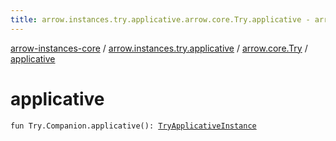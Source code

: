 ```yaml
---
title: arrow.instances.try.applicative.arrow.core.Try.applicative - arrow-instances-core
---
```


[arrow-instances-core](../../index.html) / [arrow.instances.try.applicative](../index.html) / [arrow.core.Try](index.html) / [applicative](./applicative.html)

# applicative

`fun Try.Companion.applicative(): `[`TryApplicativeInstance`](../../arrow.instances/-try-applicative-instance/index.html)
